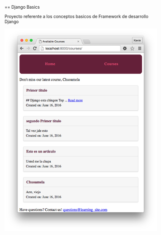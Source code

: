 == Django Basics

Proyecto referente a los conceptos basicos de Framework de desarrollo Django

![image](screenshot.png)